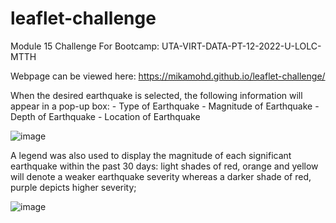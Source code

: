 # leaflet-challenge
Module 15 Challenge For Bootcamp: UTA-VIRT-DATA-PT-12-2022-U-LOLC-MTTH

Webpage can be viewed here: https://mikamohd.github.io/leaflet-challenge/

When the desired earthquake is selected, the following information will appear in a pop-up box:
    - Type of Earthquake
    - Magnitude of Earthquake
    - Depth of Earthquake
    - Location of Earthquake

![image](https://user-images.githubusercontent.com/97980927/221663154-5ba6a3eb-2fd9-4481-b7fc-2f0b6495c116.png)

A legend was also used to display the magnitude of each significant earthquake within the past 30 days: light shades of red, orange and yellow will denote a weaker earthquake severity whereas a darker shade of red, purple depicts higher severity;

![image](https://user-images.githubusercontent.com/97980927/221663430-031a9c1d-0126-4f32-8bcc-0e761630d212.png)
